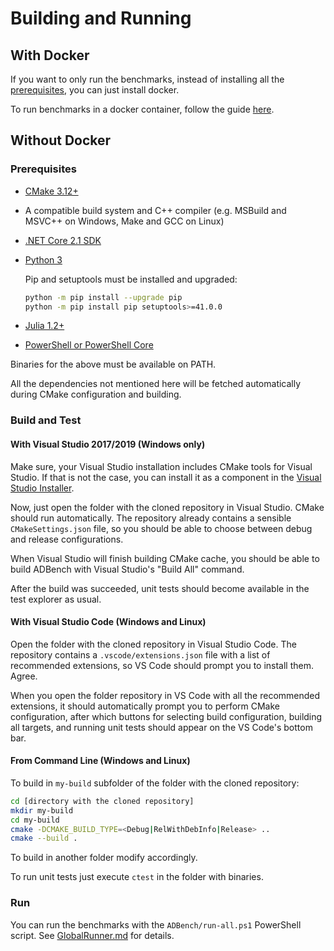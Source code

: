 # Building and Running

## With Docker

If you want to only run the benchmarks, instead of installing all the [prerequisites](#prerequisites), you can just install docker.

To run benchmarks in a docker container, follow the guide [here](./Docker.md).

## Without Docker

### Prerequisites

- [CMake 3.12+](https://cmake.org/)
- A compatible build system and C++ compiler (e.g. MSBuild and MSVC++ on Windows, Make and GCC on Linux)
- [.NET Core 2.1 SDK](https://dotnet.microsoft.com/download/dotnet-core/2.1)
- [Python 3](https://www.python.org/)
    
    Pip and setuptools must be installed and upgraded:
    ```bash
    python -m pip install --upgrade pip
    python -m pip install pip setuptools>=41.0.0
    ```
- [Julia 1.2+](https://julialang.org/)
- [PowerShell or PowerShell Core](https://docs.microsoft.com/en-us/powershell/scripting/setup/installing-powershell)

Binaries for the above must be available on PATH.

All the dependencies not mentioned here will be fetched automatically during CMake configuration and building.

### Build and Test

#### With Visual Studio 2017/2019 (Windows only)

Make sure, your Visual Studio installation includes CMake tools for Visual Studio. If that is not the case, you can install it as a component in the [Visual Studio Installer](https://docs.microsoft.com/en-us/visualstudio/install/install-visual-studio).

Now, just open the folder with the cloned repository in Visual Studio. CMake should run automatically. The repository already contains a sensible `CMakeSettings.json` file, so you should be able to choose between debug and release configurations.

When Visual Studio will finish building CMake cache, you should be able to build ADBench with Visual Studio's "Build All" command.

After the build was succeeded, unit tests should become available in the test explorer as usual.

#### With Visual Studio Code (Windows and Linux)

Open the folder with the cloned repository in Visual Studio Code. The repository contains a `.vscode/extensions.json` file with a list of recommended extensions, so VS Code should prompt you to install them. Agree.

When you open the folder repository in VS Code with all the recommended extensions, it should automatically prompt you to perform CMake configuration, after which buttons for selecting build configuration, building all targets, and running unit tests should appear on the VS Code's bottom bar.

#### From Command Line (Windows and Linux)

To build in `my-build` subfolder of the folder with the cloned repository:

```bash
cd [directory with the cloned repository]
mkdir my-build
cd my-build
cmake -DCMAKE_BUILD_TYPE=<Debug|RelWithDebInfo|Release> ..
cmake --build .
```

To build in another folder modify accordingly.

To run unit tests just execute `ctest` in the folder with binaries.

### Run

You can run the benchmarks with the `ADBench/run-all.ps1` PowerShell script.
See [GlobalRunner.md](./GlobalRunner.md) for details.